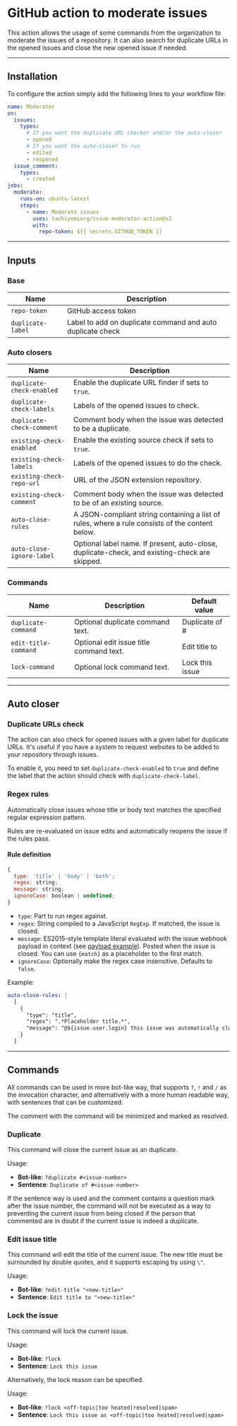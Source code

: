 # GitHub action to moderate issues

This action allows the usage of some commands from the organization
to moderate the issues of a repository. It can also search for duplicate
URLs in the opened issues and close the new opened issue if needed.

---

## Installation

To configure the action simply add the following lines to your workflow file:

```yml
name: Moderator
on:
  issues:
    types:
      # If you want the duplicate URL checker and/or the auto-closer
      - opened
      # If you want the auto-closer to run
      - edited
      - reopened
  issue_comment:
    types:
      - created
jobs:
  moderate:
    runs-on: ubuntu-latest
    steps:
      - name: Moderate issues
        uses: tachiyomiorg/issue-moderator-action@v2
        with:
          repo-token: ${{ secrets.GITHUB_TOKEN }}
```

---

## Inputs

### Base

| Name              | Description                                                |
| ----------------- | ---------------------------------------------------------- |
| `repo-token`      | GitHub access token                                        |
| `duplicate-label` | Label to add on duplicate command and auto duplicate check |

### Auto closers

| Name                      | Description                                                                                     |
| ------------------------- | ----------------------------------------------------------------------------------------------- |
| `duplicate-check-enabled` | Enable the duplicate URL finder if sets to `true`.                                              |
| `duplicate-check-labels`  | Labels of the opened issues to check.                                                           |
| `duplicate-check-comment` | Comment body when the issue was detected to be a duplicate.                                     |
| `existing-check-enabled`  | Enable the existing source check if sets to `true`.                                             |
| `existing-check-labels`   | Labels of the opened issues to do the check.                                                    |
| `existing-check-repo-url` | URL of the JSON extension repository.                                                           |
| `existing-check-comment`  | Comment body when the issue was detected to be of an existing source.                           |
| `auto-close-rules`        | A JSON-compliant string containing a list of rules, where a rule consists of the content below. |
| `auto-close-ignore-label` | Optional label name. If present, auto-close, duplicate-check, and existing-check are skipped.   |

### Commands

| Name                 | Description                             | Default value   |
| -------------------- | --------------------------------------- | --------------- |
| `duplicate-command`  | Optional duplicate command text.        | Duplicate of #  |
| `edit-title-command` | Optional edit issue title command text. | Edit title to   |
| `lock-command`       | Optional lock command text.             | Lock this issue |

---

## Auto closer

### Duplicate URLs check

The action can also check for opened issues with a given label for
duplicate URLs. It's useful if you have a system to request websites
to be added to your repository through issues.

To enable it, you need to set `duplicate-check-enabled` to `true`
and define the label that the action should check with `duplicate-check-label`.

### Regex rules

Automatically close issues whose title or body text matches the specified regular expression pattern.

Rules are re-evaluated on issue edits and automatically reopens the issue if the rules pass.

#### Rule definition

```js
{
  type: 'title' | 'body' | 'both';
  regex: string;
  message: string;
  ignoreCase: boolean | undefined;
}
```

- `type`: Part to run regex against.
- `regex`: String compiled to a JavaScript `RegExp`. If matched, the issue is closed.
- `message`: ES2015-style template literal evaluated with the issue webhook payload in context (see [payload example](https://developer.github.com/v3/activity/events/types/#webhook-payload-example-15)). Posted when the issue is closed. You can use `{match}` as a placeholder to the first match.
- `ignoreCase`: Optionally make the regex case insensitive. Defaults to `false`.

Example:

```yml
auto-close-rules: |
  [
    {
      "type": "title",
      "regex": ".*Placeholder title.*",
      "message": "@${issue.user.login} this issue was automatically closed because it did not follow the issue template"
    }
  ]
```

---

## Commands

All commands can be used in more bot-like way, that supports `?`, `!`
and `/` as the invocation character, and alternatively with a more
human readable way, with sentences that can be customized.

The comment with the command will be minimized and marked as resolved.

### Duplicate

This command will close the current issue as an duplicate.

Usage:

- **Bot-like**: `?duplicate #<issue-number>`
- **Sentence**: `Duplicate of #<issue-number>`

If the sentence way is used and the comment contains a question mark
after the issue number, the command will not be executed as a way to
preventing the current issue from being closed if the person that
commented are in doubt if the current issue is indeed a duplicate.

### Edit issue title

This command will edit the title of the current issue. The new title
must be surrounded by double quotes, and it supports escaping by using `\"`.

Usage:

- **Bot-like**: `?edit-title "<new-title>"`
- **Sentence**: `Edit title to "<new-title>"`

### Lock the issue

This command will lock the current issue.

Usage:

- **Bot-like**: `?lock`
- **Sentence**: `Lock this issue`

Alternatively, the lock reason can be specified.

Usage:

- **Bot-like**: `?lock <off-topic|too heated|resolved|spam>`
- **Sentence**: `Lock this issue as <off-topic|too heated|resolved|spam>`
